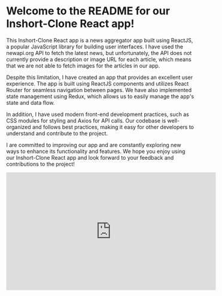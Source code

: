 # Welcome to the README for our Inshort-Clone React app!

This Inshort-Clone React app is a news aggregator app built using ReactJS, a popular JavaScript library for building user interfaces. I have used the newapi.org API to fetch the latest news, but unfortunately, the API does not currently provide a description or image URL for each article, which means that we are not able to fetch images for the articles in our app.

Despite this limitation, I have created an app that provides an excellent user experience. The app is built using ReactJS components and utilizes React Router for seamless navigation between pages. We have also implemented state management using Redux, which allows us to easily manage the app's state and data flow.

In addition, I have used modern front-end development practices, such as CSS modules for styling and Axios for API calls. Our codebase is well-organized and follows best practices, making it easy for other developers to understand and contribute to the project.

I are committed to improving our app and are constantly exploring new ways to enhance its functionality and features. We hope you enjoy using our Inshort-Clone React app and look forward to your feedback and contributions to the project!

<iframe width="560" height="315" src="https://www.youtube.com/embed/P6aHUE1XP5Y" title="YouTube video player" frameborder="0" allow="accelerometer; autoplay; clipboard-write; encrypted-media; gyroscope; picture-in-picture; web-share" allowfullscreen></iframe>
